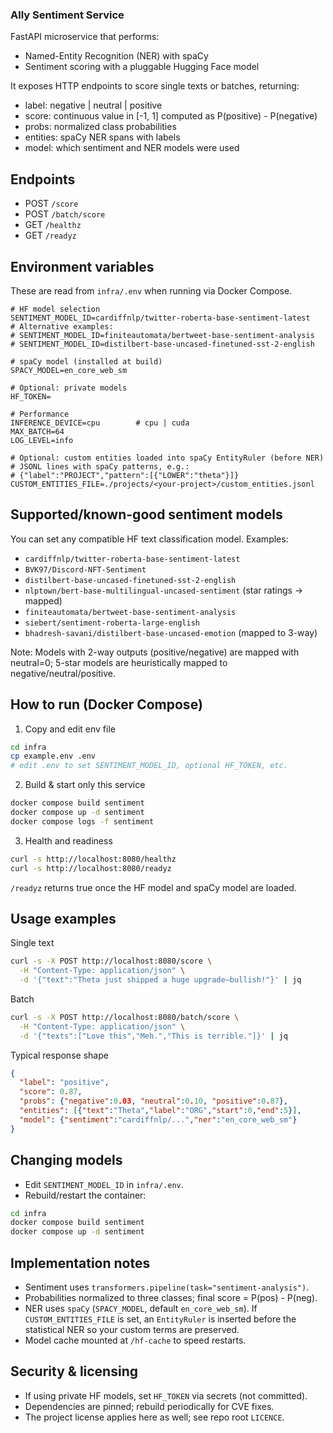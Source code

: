 ### Ally Sentiment Service

FastAPI microservice that performs:
- Named-Entity Recognition (NER) with spaCy
- Sentiment scoring with a pluggable Hugging Face model

It exposes HTTP endpoints to score single texts or batches, returning:
- label: negative | neutral | positive
- score: continuous value in [-1, 1] computed as P(positive) - P(negative)
- probs: normalized class probabilities
- entities: spaCy NER spans with labels
- model: which sentiment and NER models were used

## Endpoints
- POST `/score`
- POST `/batch/score`
- GET `/healthz`
- GET `/readyz`

## Environment variables
These are read from `infra/.env` when running via Docker Compose.

```env
# HF model selection
SENTIMENT_MODEL_ID=cardiffnlp/twitter-roberta-base-sentiment-latest
# Alternative examples:
# SENTIMENT_MODEL_ID=finiteautomata/bertweet-base-sentiment-analysis
# SENTIMENT_MODEL_ID=distilbert-base-uncased-finetuned-sst-2-english

# spaCy model (installed at build)
SPACY_MODEL=en_core_web_sm

# Optional: private models
HF_TOKEN=

# Performance
INFERENCE_DEVICE=cpu        # cpu | cuda
MAX_BATCH=64
LOG_LEVEL=info

# Optional: custom entities loaded into spaCy EntityRuler (before NER)
# JSONL lines with spaCy patterns, e.g.:
# {"label":"PROJECT","pattern":[{"LOWER":"theta"}]}
CUSTOM_ENTITIES_FILE=./projects/<your-project>/custom_entities.jsonl
```

## Supported/known-good sentiment models
You can set any compatible HF text classification model. Examples:
- `cardiffnlp/twitter-roberta-base-sentiment-latest`
- `BVK97/Discord-NFT-Sentiment`
- `distilbert-base-uncased-finetuned-sst-2-english`
- `nlptown/bert-base-multilingual-uncased-sentiment` (star ratings → mapped)
- `finiteautomata/bertweet-base-sentiment-analysis`
- `siebert/sentiment-roberta-large-english`
- `bhadresh-savani/distilbert-base-uncased-emotion` (mapped to 3-way)

Note: Models with 2-way outputs (positive/negative) are mapped with neutral=0; 5-star models are heuristically mapped to negative/neutral/positive.

## How to run (Docker Compose)
1) Copy and edit env file
```bash
cd infra
cp example.env .env
# edit .env to set SENTIMENT_MODEL_ID, optional HF_TOKEN, etc.
```

2) Build & start only this service
```bash
docker compose build sentiment
docker compose up -d sentiment
docker compose logs -f sentiment
```

3) Health and readiness
```bash
curl -s http://localhost:8080/healthz
curl -s http://localhost:8080/readyz
```

`/readyz` returns true once the HF model and spaCy model are loaded.

## Usage examples
Single text
```bash
curl -s -X POST http://localhost:8080/score \
  -H "Content-Type: application/json" \
  -d '{"text":"Theta just shipped a huge upgrade—bullish!"}' | jq
```

Batch
```bash
curl -s -X POST http://localhost:8080/batch/score \
  -H "Content-Type: application/json" \
  -d '{"texts":["Love this","Meh.","This is terrible."]}' | jq
```

Typical response shape
```json
{
  "label": "positive",
  "score": 0.87,
  "probs": {"negative":0.03, "neutral":0.10, "positive":0.87},
  "entities": [{"text":"Theta","label":"ORG","start":0,"end":5}],
  "model": {"sentiment":"cardiffnlp/...","ner":"en_core_web_sm"}
}
```

## Changing models
- Edit `SENTIMENT_MODEL_ID` in `infra/.env`.
- Rebuild/restart the container:
```bash
cd infra
docker compose build sentiment
docker compose up -d sentiment
```

## Implementation notes
- Sentiment uses `transformers.pipeline(task="sentiment-analysis")`.
- Probabilities normalized to three classes; final score = P(pos) - P(neg).
- NER uses `spaCy` (`SPACY_MODEL`, default `en_core_web_sm`). If `CUSTOM_ENTITIES_FILE` is set, an `EntityRuler` is inserted before the statistical NER so your custom terms are preserved.
- Model cache mounted at `/hf-cache` to speed restarts.

## Security & licensing
- If using private HF models, set `HF_TOKEN` via secrets (not committed).
- Dependencies are pinned; rebuild periodically for CVE fixes.
- The project license applies here as well; see repo root `LICENCE`.



